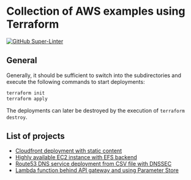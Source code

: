 # Collection of AWS examples using Terraform

[![GitHub Super-Linter](https://github.com/tropicalwave/aws-terraform-examples/workflows/Lint%20Code%20Base/badge.svg)](https://github.com/marketplace/actions/super-linter)

## General

Generally, it should be sufficient to switch into the
subdirectories and execute the following commands to
start deployments:

```bash
terraform init
terraform apply
```

The deployments can later be destroyed by the
execution of `terraform destroy`.

## List of projects

* [Cloudfront deployment with static content](static-website/README.md)
* [Highly available EC2 instance with EFS backend](persistent-efs-mount/README.md)
* [Route53 DNS service deployment from CSV file with DNSSEC](route53/README.md)
* [Lambda function behind API gateway and using Parameter Store](api-gateway-lambda/README.md)
